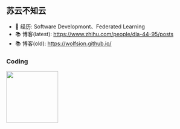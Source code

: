 ## 苏云不知云
<!-- **Wolfsion/Wolfsion** is a ✨ _special_ ✨ repository because its `README.md` (this file) appears on your GitHub profile.

Here are some ideas to get you started:

- 🔭 I’m currently working on ...
- 🌱 I’m currently learning ...
- 👯 I’m looking to collaborate on ...
- 🤔 I’m looking for help with ...
- 💬 Ask me about ...
- 📫 How to reach me: ...
- 😄 Pronouns: ...
- ⚡ Fun fact: ... -->

- 🔭 经历: Software Developmont、Federated Learning
- 📚 博客(latest): https://www.zhihu.com/people/dla-44-95/posts 
- 📚 博客(old): https://wolfsion.github.io/

### Coding
<img align="" height="137px" src="https://github-readme-stats.vercel.app/api/top-langs/?username=Wolfsion&hide_title=true&hide_border=true&layout=compact&bg_color=0,73FA79,73FDFF,D783FF&theme=graywhite&locale=cn" />